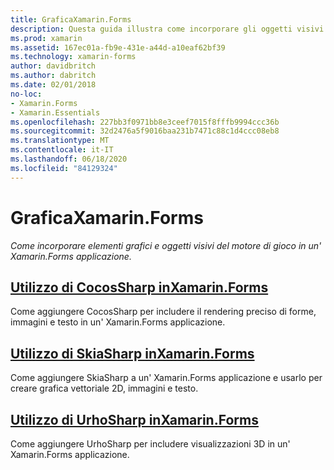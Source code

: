 ```yaml
---
title: GraficaXamarin.Forms
description: Questa guida illustra come incorporare gli oggetti visivi di grafica e del motore di gioco in un' Xamarin.Forms applicazione usando CocosSharp, SkiaShap e UrhoSharp.
ms.prod: xamarin
ms.assetid: 167ec01a-fb9e-431e-a44d-a10eaf62bf39
ms.technology: xamarin-forms
author: davidbritch
ms.author: dabritch
ms.date: 02/01/2018
no-loc:
- Xamarin.Forms
- Xamarin.Essentials
ms.openlocfilehash: 227bb3f0971bb8e3ceef7015f8fffb9994ccc36b
ms.sourcegitcommit: 32d2476a5f9016baa231b7471c88c1d4ccc08eb8
ms.translationtype: MT
ms.contentlocale: it-IT
ms.lasthandoff: 06/18/2020
ms.locfileid: "84129324"
---
```

# <a name="graphics-in-xamarinforms"></a>GraficaXamarin.Forms

_Come incorporare elementi grafici e oggetti visivi del motore di gioco in un' Xamarin.Forms applicazione._

## <a name="using-cocossharp-in-xamarinformscocossharpmd"></a>[Utilizzo di CocosSharp inXamarin.Forms](cocossharp.md)

Come aggiungere CocosSharp per includere il rendering preciso di forme, immagini e testo in un' Xamarin.Forms applicazione.

## <a name="using-skiasharp-in-xamarinformsskiasharpindexmd"></a>[Utilizzo di SkiaSharp inXamarin.Forms](skiasharp/index.md)

Come aggiungere SkiaSharp a un' Xamarin.Forms applicazione e usarlo per creare grafica vettoriale 2D, immagini e testo.

## <a name="using-urhosharp-in-xamarinformsurhosharpmd"></a>[Utilizzo di UrhoSharp inXamarin.Forms](urhosharp.md)

Come aggiungere UrhoSharp per includere visualizzazioni 3D in un' Xamarin.Forms applicazione.
